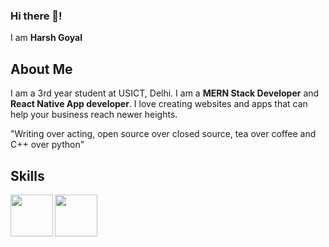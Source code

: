 ### Hi there 👋!
I am **Harsh Goyal**

## About Me
I am a 3rd year student at USICT, Delhi. I am a **MERN Stack Developer** and **React Native App developer**. I love creating websites and apps that can help your business reach newer heights.

"Writing over acting, open source over closed source, tea over coffee and C++ over python"

## Skills
<p>
<img src="https://s3.amazonaws.com/creativetim_bucket/tim_static_images/presentation-page/react.jpg" width="67.5px" />
<img src="https://s3.amazonaws.com/creativetim_bucket/tim_static_images/presentation-page/bootstrap.jpg" width="67.5px" />
</p>


<!--
**harshgoyal7065/harshgoyal7065** is a ✨ _special_ ✨ repository because its `README.md` (this file) appears on your GitHub profile.

Here are some ideas to get you started:

- 🔭 I’m currently working on ...
- 🌱 I’m currently learning ...
- 👯 I’m looking to collaborate on ...
- 🤔 I’m looking for help with ...
- 💬 Ask me about ...
- 📫 How to reach me: ...
- 😄 Pronouns: ...
- ⚡ Fun fact: ...
-->
